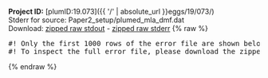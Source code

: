 **Project ID:** [plumID:19.073]({{ '/' | absolute_url }}eggs/19/073/)  
Stderr for source:  Paper2_setup/plumed_mla_dmf.dat   
Download: [zipped raw stdout](plumed_mla_dmf.dat.plumed.stdout.txt.zip) - [zipped raw stderr](plumed_mla_dmf.dat.plumed.stderr.txt.zip) 
{% raw %}
<pre>
#! Only the first 1000 rows of the error file are shown below
#! To inspect the full error file, please download the zipped raw stderr file above
</pre>
{% endraw %}
